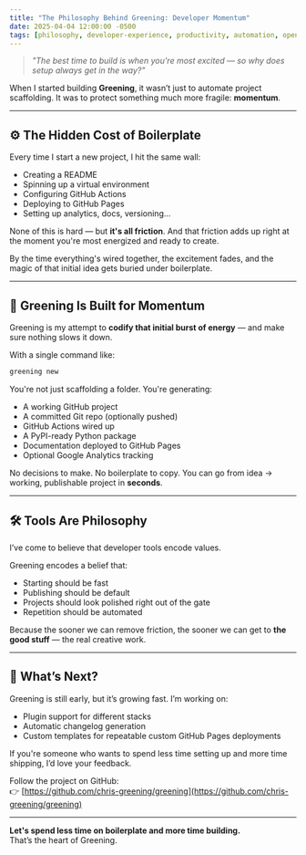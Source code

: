 ```yaml
---
title: "The Philosophy Behind Greening: Developer Momentum"
date: 2025-04-04 12:00:00 -0500
tags: [philosophy, developer-experience, productivity, automation, opensource]
---
```


> _"The best time to build is when you're most excited — so why does setup always get in the way?"_

When I started building **Greening**, it wasn’t just to automate project scaffolding. It was to protect something much more fragile: **momentum**.

---

## ⚙️ The Hidden Cost of Boilerplate

Every time I start a new project, I hit the same wall:
- Creating a README
- Spinning up a virtual environment
- Configuring GitHub Actions
- Deploying to GitHub Pages
- Setting up analytics, docs, versioning...

None of this is hard — but **it's all friction**. And that friction adds up right at the moment you're most energized and ready to create.

By the time everything's wired together, the excitement fades, and the magic of that initial idea gets buried under boilerplate.

---

## 🌱 Greening Is Built for Momentum

Greening is my attempt to **codify that initial burst of energy** — and make sure nothing slows it down.

With a single command like:

```bash
greening new
```

You're not just scaffolding a folder. You're generating:
- A working GitHub project
- A committed Git repo (optionally pushed)
- GitHub Actions wired up
- A PyPI-ready Python package
- Documentation deployed to GitHub Pages
- Optional Google Analytics tracking

No decisions to make. No boilerplate to copy. You can go from idea → working, publishable project in **seconds**.

---

## 🛠 Tools Are Philosophy

I’ve come to believe that developer tools encode values.

Greening encodes a belief that:
- Starting should be fast
- Publishing should be default
- Projects should look polished right out of the gate
- Repetition should be automated

Because the sooner we can remove friction, the sooner we can get to **the good stuff** — the real creative work.

---

## 🚀 What’s Next?

Greening is still early, but it’s growing fast. I’m working on:
- Plugin support for different stacks
- Automatic changelog generation
- Custom templates for repeatable custom GitHub Pages deployments

If you're someone who wants to spend less time setting up and more time shipping, I’d love your feedback.

Follow the project on GitHub:  
👉 [https://github.com/chris-greening/greening](https://github.com/chris-greening/greening)

---

**Let's spend less time on boilerplate and more time building.**  
That’s the heart of Greening.
